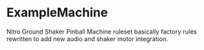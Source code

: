 # ExampleMachine
Nitro Ground Shaker Pinball Machine ruleset basically factory rules rewritten to add new audio and shaker motor integration.